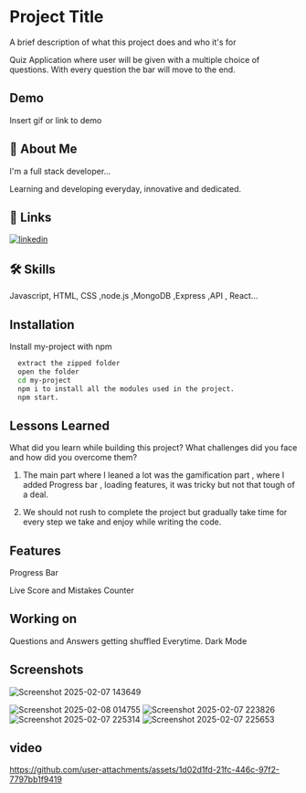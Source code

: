 # Project Title

A brief description of what this project does and who it's for

Quiz Application where user will be given with a multiple choice of questions. With every question the bar will move to the end.

## Demo

Insert gif or link to demo

## 🚀 About Me

I'm a full stack developer...

Learning and developing everyday, innovative and dedicated.

## 🔗 Links

[![linkedin](https://img.shields.io/badge/linkedin-0A66C2?style=for-the-badge&logo=linkedin&logoColor=white)](https://www.linkedin.com/in/jatin-sharma-3959b7277/)

## 🛠 Skills

Javascript, HTML, CSS ,node.js ,MongoDB ,Express ,API , React...

## Installation

Install my-project with npm

```bash
  extract the zipped folder
  open the folder
  cd my-project
  npm i to install all the modules used in the project.
  npm start.
```

## Lessons Learned

What did you learn while building this project? What challenges did you face and how did you overcome them?

1. The main part where I leaned a lot was the gamification part , where I added Progress bar , loading features, it was tricky but not that tough of a deal.

2. We should not rush to complete the project but gradually take time for every step we take and enjoy while writing the code.

## Features

Progress Bar

Live Score and Mistakes Counter

## Working on

Questions and Answers getting shuffled Everytime.
Dark Mode

## Screenshots
![Screenshot 2025-02-07 143649](https://github.com/user-attachments/assets/c4e4f644-7e68-4aed-944c-efb39dcb0d0d)

![Screenshot 2025-02-08 014755](https://github.com/user-attachments/assets/044203a8-d695-4e4c-b368-3b1f2e649ab0)
![Screenshot 2025-02-07 223826](https://github.com/user-attachments/assets/b0bfe159-534b-42c4-8c70-34f5798cd136)
![Screenshot 2025-02-07 225314](https://github.com/user-attachments/assets/1ee55dac-f59a-406f-a259-38004b4e0706)
![Screenshot 2025-02-07 225653](https://github.com/user-attachments/assets/88c8fe87-99d8-433d-b624-bad193c530ad)

## video


https://github.com/user-attachments/assets/1d02d1fd-21fc-446c-97f2-7797bb1f9419


